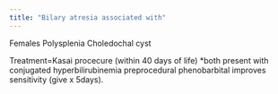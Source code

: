 ```yaml
---
title: "Bilary atresia associated with"
---
```

Females
Polysplenia
Choledochal cyst

Treatment=Kasai procecure (within 40 days of life)
*both present with conjugated hyperbilirubinemia
preprocedural phenobarbital improves sensitivity (give x 5days).

